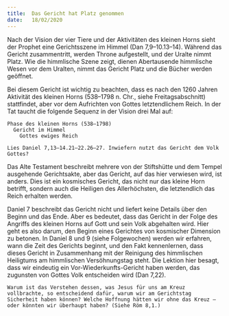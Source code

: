 ```yaml
---
title:  Das Gericht hat Platz genommen
date:   18/02/2020
---
```


Nach der Vision der vier Tiere und der Aktivitäten des kleinen Horns sieht der Prophet eine Gerichtsszene im Himmel (Dan 7,9–10.13–14). Während das Gericht zusammentritt, werden Throne aufgestellt, und der Uralte nimmt Platz. Wie die himmlische Szene zeigt, dienen Abertausende himmlische Wesen vor dem Uralten, nimmt das Gericht Platz und die Bücher werden geöffnet.

Bei diesem Gericht ist wichtig zu beachten, dass es nach den 1260 Jahren Aktivität des kleinen Horns (538–1798 n. Chr., siehe Freitagsabschnitt) stattfindet, aber vor dem Aufrichten von Gottes letztendlichem Reich. In der Tat taucht die folgende Sequenz in der Vision drei Mal auf:

    Phase des kleinen Horns (538–1798)
      Gericht im Himmel
        Gottes ewiges Reich

`Lies Daniel 7,13–14.21–22.26–27. Inwiefern nutzt das Gericht dem Volk Gottes?`

Das Alte Testament beschreibt mehrere von der Stiftshütte und dem Tempel ausgehende Gerichtsakte, aber das Gericht, auf das hier verwiesen wird, ist anders. Dies ist ein kosmisches Gericht, das nicht nur das kleine Horn betrifft, sondern auch die Heiligen des Allerhöchsten, die letztendlich das Reich erhalten werden.

Daniel 7 beschreibt das Gericht nicht und liefert keine Details über den Beginn und das Ende. Aber es bedeutet, dass das Gericht in der Folge des Angriffs des kleinen Horns auf Gott und sein Volk abgehalten wird. Hier geht es also darum, den Beginn eines Gerichtes von kosmischer Dimension zu betonen. In Daniel 8 und 9 (siehe Folgewochen) werden wir erfahren, wann die Zeit des Gerichts beginnt, und den Fakt kennenlernen, dass dieses Gericht in Zusammenhang mit der Reinigung des himmlischen Heiligtums am himmlischen Versöhnungstag steht. Die Lektion hier besagt, dass wir eindeutig ein Vor-Wiederkunfts-Gericht haben werden, das zugunsten von Gottes Volk entscheiden wird (Dan 7,22).

`Warum ist das Verstehen dessen, was Jesus für uns am Kreuz vollbrachte, so entscheidend dafür, warum wir am Gerichtstag Sicherheit haben können? Welche Hoffnung hätten wir ohne das Kreuz – oder könnten wir überhaupt haben? (Siehe Röm 8,1.)`